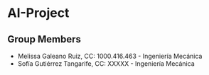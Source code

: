 # AI-Project

## Group Members
- Melissa Galeano Ruiz, CC: 1000.416.463  -  Ingeniería Mecánica
- Sofía Gutiérrez Tangarife, CC: XXXXX  -  Ingeniería Mecánica
